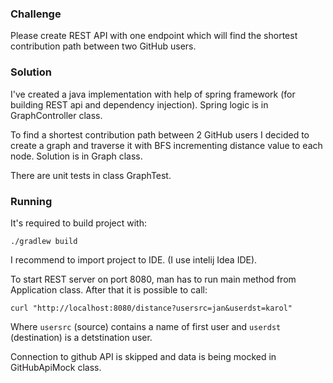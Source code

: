 ### Challenge

Please create REST API with one endpoint which will find the shortest contribution path
between two GitHub users.


### Solution

I've created a java implementation with help of spring framework (for building REST api and dependency injection).
Spring logic is in GraphController class.

To find a shortest contribution path between 2 GitHub users I decided to create a graph and traverse it with BFS incrementing distance value to each node.
Solution is in Graph class.

There are unit tests in class GraphTest.

### Running

It's required to build project with:
  
    ./gradlew build
    
I recommend to import project to IDE. (I use intelij Idea IDE).

To start REST server on port 8080, man has to run main method from Application class.
After that it is possible to call:

    curl "http://localhost:8080/distance?usersrc=jan&userdst=karol"
    
Where `usersrc` (source) contains a name of first user and `userdst` (destination) is a detstination user.

Connection to github API is skipped and data is being mocked in GitHubApiMock class.